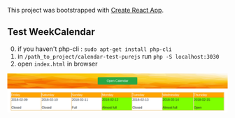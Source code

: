 This project was bootstrapped with [Create React App](https://github.com/facebookincubator/create-react-app).

## Test WeekCalendar
0) if you haven't php-cli :
  `sudo apt-get install php-cli`
1) in `/path_to_project/calendar-test-purejs` run `php -S localhost:3030`
2) open `index.html` in browser

![alt text](https://raw.githubusercontent.com/kirill-kuparev/calendar-test-purejs/master/public/img/previewPure.png)